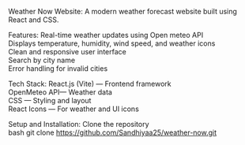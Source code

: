  Weather Now Website:
 A modern weather forecast website built using React and CSS.
 
 Features:
 Real-time weather updates using Open meteo API  
 Displays temperature, humidity, wind speed, and weather icons  
 Clean and responsive user interface  
 Search by city name  
 Error handling for invalid cities  

 Tech Stack:
 React.js (Vite) — Frontend framework  
 OpenMeteo API— Weather data  
 CSS — Styling and layout  
 React Icons — For weather and UI icons  

 Setup and Installation:
  Clone the repository  
   bash
   git clone https://github.com/Sandhiyaa25/weather-now.git


